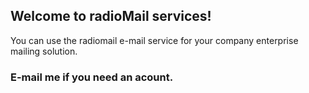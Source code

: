 ## Welcome to radioMail services!

You can use the radiomail e-mail service for your company enterprise mailing solution.

### E-mail me if you need an acount.
